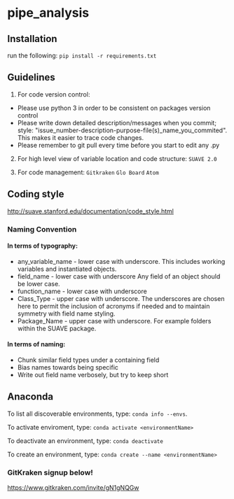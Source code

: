 # **pipe_analysis**

## **Installation**
run the following: `pip install -r requirements.txt`

## **Guidelines**
1. For code version control:
  -  Please use python 3 in order to be consistent on packages version control
  - Please write down detailed description/messages when you commit; style: "issue_number-description-purpose-file(s)_name_you_commited". This makes it easier to trace code changes.
  - Please remember to git pull every time before you start to edit any .py

2. For high level view of variable location and code structure:
   `SUAVE 2.0`

3. For code management:
   `Gitkraken` `Glo Board` `Atom`

## **Coding style**
http://suave.stanford.edu/documentation/code_style.html
### **Naming Convention**
#### In terms of typography:

- any_variable_name - lower case with underscore. This includes working variables and instantiated objects.
- field_name - lower case with underscore Any field of an object should be lower case.
- function_name - lower case with underscore
- Class_Type - upper case with underscore. The underscores are chosen here to permit the inclusion of acronyms if needed and to maintain symmetry with field name styling.
- Package_Name - upper case with underscore. For example folders within the SUAVE package.

#### In terms of naming:
- Chunk similar field types under a containing field
- Bias names towards being specific
- Write out field name verbosely, but try to keep short


## **Anaconda**
To list all discoverable environments, type: `conda info --envs`.

To activate enviroment, type: `conda activate <environmentName>`

To deactivate an environment, type: `conda deactivate`

To create an environment, type: `conda create --name <environmentName>`


### **GitKraken signup below!**
https://www.gitkraken.com/invite/gN1gNQGw

